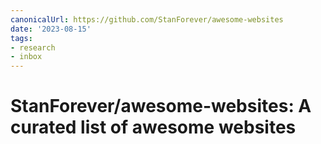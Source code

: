 ```yaml
---
canonicalUrl: https://github.com/StanForever/awesome-websites
date: '2023-08-15'
tags:
- research
- inbox
---
```


# StanForever/awesome-websites: A curated list of awesome websites
